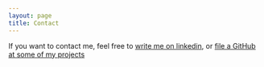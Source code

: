```yaml
---
layout: page
title: Contact
---
```


If you want to contact me, feel free to [write me on linkedin](https://www.linkedin.com/in/martin-kola%C5%99%C3%ADk-797b2b167/), or [file a GitHub at some of my projects](https://github.com/mrkolarik)
